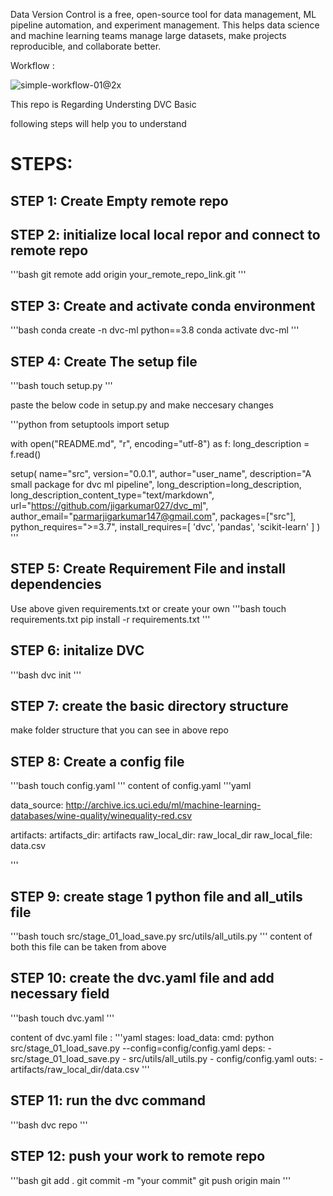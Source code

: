 Data Version Control is a free, open-source tool for data management, ML pipeline automation, and experiment management. This helps data science and machine learning teams manage large datasets, make projects reproducible, and collaborate better.

Workflow : 

![simple-workflow-01@2x](https://github.com/jigarkumar027/dvc_ml/assets/53794122/16ceac24-e063-4055-9a88-c82557b5f343)


This repo is Regarding Understing DVC Basic 

following steps will help you to understand 
# STEPS:

## STEP 1: Create Empty remote repo 

## STEP 2: initialize local local repor and connect to remote repo

'''bash 
git remote add origin your_remote_repo_link.git
'''

## STEP 3: Create and activate conda environment 

'''bash
conda create -n dvc-ml python==3.8 
conda activate dvc-ml
'''

## STEP 4: Create The setup file 
'''bash
touch setup.py
'''

paste the below code in setup.py and make neccesary changes

'''python
from setuptools import setup

with open("README.md", "r", encoding="utf-8") as f:
    long_description = f.read()

setup(
    name="src",
    version="0.0.1",
    author="user_name",
    description="A small package for dvc ml pipeline",
    long_description=long_description,
    long_description_content_type="text/markdown",
    url="https://github.com/jigarkumar027/dvc_ml",
    author_email="parmarjigarkumar147@gmail.com",
    packages=["src"],
    python_requires=">=3.7",
    install_requires=[
        'dvc',
        'pandas',
        'scikit-learn'
    ]
)
'''

## STEP 5: Create Requirement File and install dependencies

Use above given requirements.txt or create your own
'''bash
touch requirements.txt
pip install -r requirements.txt
'''

## STEP 6: initalize DVC
'''bash
dvc init
'''

## STEP 7: create the basic directory structure
make folder structure that you can see in above repo

## STEP 8: Create a config file 

'''bash 
touch config.yaml
'''
content of config.yaml
'''yaml

data_source: http://archive.ics.uci.edu/ml/machine-learning-databases/wine-quality/winequality-red.csv

artifacts:
  artifacts_dir: artifacts
  raw_local_dir: raw_local_dir
  raw_local_file: data.csv

'''

## STEP 9: create stage 1 python file and all_utils file
'''bash
touch src/stage_01_load_save.py src/utils/all_utils.py
'''
content of both this file can be taken from above 

## STEP 10: create the dvc.yaml file and add necessary field
'''bash
touch dvc.yaml
'''

content of dvc.yaml file :
'''yaml
stages:
  load_data:
    cmd: python src/stage_01_load_save.py --config=config/config.yaml
    deps:
      - src/stage_01_load_save.py
      - src/utils/all_utils.py
      - config/config.yaml
    outs:
      - artifacts/raw_local_dir/data.csv
'''

## STEP 11: run the dvc command
'''bash
dvc repo
'''

## STEP 12: push your work to remote repo
'''bash
git add .
git commit -m "your commit"
git push origin main
'''
